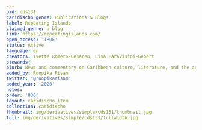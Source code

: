 ```yaml
---
pid: cds131
caridischo_genre: Publications & Blogs
label: Repeating Islands
claimed_genre: a blog
link: https://repeatingislands.com/
open_access: 'TRUE'
status: Active
language: en
creators: Ivette Romero-Cesareo, Lisa Paravisini-Gebert
stewards:
blurb: News and commentary on Caribbean culture, literature, and the arts
added_by: Roopika Risam
twitter: "@roopikarisam"
added_year: '2020'
notes:
order: '036'
layout: caridischo_item
collection: caridischo
thumbnail: img/derivatives/simple/cds131/thumbnail.jpg
full: img/derivatives/simple/cds131/fullwidth.jpg
---
```

